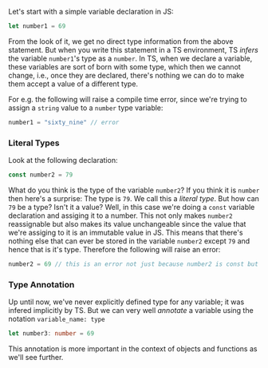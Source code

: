 Let's start with a simple variable declaration in JS:

```ts
let number1 = 69
```

From the look of it, we get no direct type information from the above statement. But when you write this statement in a TS environment, TS _infers_ the variable `number1`'s type as a `number`. In TS, when we declare a variable, these variables are sort of born with some type, which then we cannot change, i.e., once they are declared, there's nothing we can do to make them accept a value of a different type.

For e.g. the following will raise a compile time error, since we're trying to assign a `string` value to a `number` type variable:

```ts
number1 = "sixty_nine" // error
```

### Literal Types
Look at the following declaration:
```ts
const number2 = 79 
```
What do you think is the type of the variable `number2`? If you think it is `number` then here's a surprise: The type is `79`. We call this a _literal type_. But how can `79` be a type? Isn't it a value?
Well, in this case we're doing a `const` variable declaration and assiging it to a number. This not only makes `number2` reassignable but also makes its value unchangeable since the value that we're assiging to it is an immutable value in JS. This means that there's nothing else that can ever be stored in the variable `number2` except `79` and hence that is it's type. Therefore the following will raise an error:

```ts
number2 = 69 // this is an error not just because number2 is const but also because it's original value is immutable
```

### Type Annotation
Up until now, we've never explicitly defined type for any variable; it was infered implicitly by TS. But we can very well _annotate_ a variable using the notation `variable_name: type`

```ts
let number3: number = 69
```
This annotation is more important in the context of objects and functions as we'll see further. 